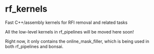 # rf_kernels
Fast C++/assembly kernels for RFI removal and related tasks

All the low-level kernels in rf_pipelines will be moved here soon!

Right now, it only contains the online_mask_filler, which is being used in both rf_pipelines and bonsai.
